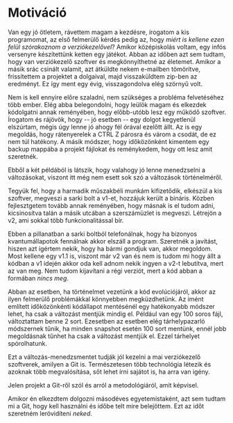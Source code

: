 # Motiváció

Van egy jó ötletem, rávettem magam a kezdésre, írogatom a kis programomat, az első felmerülő kérdés pedig az, hogy *miért is kellene ezen felül szórakoznom a verziókezelővel*?
Amikor középiskolás voltam, egy infós versenyre készítettünk ketten egy játékot.
Abban az időben azt sem tudtam, hogy van verziókezelő szoftver és megkönnyíthetné az életemet.
Amikor a másik srác csinált valamit, azt átküldte nekem e-mailben tömörítve, frissítettem a projektet a dolgaival, majd visszaküldtem zip-ben az eredményt.
Ez így ment egy évig, visszagondolva elég szörnyű volt.

Nem is kell ennyire előre szaladni, nem szükséges a probléma felvetéséhez több ember.
Elég abba belegondolni, hogy leülök magam és elkezdek kódolgatni annak reményében, hogy előbb-utóbb lesz egy működő szoftver.
Írogatom és rájövök, hogy -- jó esetben -- egy dolgot kegyetlenül elszúrtam, mégis úgy lenne jó ahogy fél órával ezelőtt állt.
Az is egy megoldás, hogy rátenyerelek a CTRL Z párosra és várom a csodát, de ez nem túl hatékony.
A másik módszer, hogy időközönként kimentem egy backup mappába a projekt fájlokat és reménykedem, hogy ott lesz amit szeretnék.

Ebből a két példából is látszik, hogy valahogy jó lenne menedzselni a változásokat, viszont itt még nem esett sok szó a változások történelméről.

Tegyük fel, hogy a harmadik műszakbéli munkám kifizetődik, elkészül a kis szoftver, megveszi a sarki bolt a v1-et, hozzájuk került a bináris.
Közben fejlesztgetem tovább annak reményében, hogy másnak is el tudom adni, kicsinosítva talán a másik utcában a szerszámüzlet is megveszi.
Létrejön a v2, ami sokkal több funkcionalitással bír.

Ebben a pillanatban a sarki boltból telefonálnak, hogy ha bizonyos kvantumállapotok fennálnak akkor elszáll a program.
Szeretnék a javítást, hiszen azt ígértem nekik, hogy ha bármi gondjuk van, akkor megoldom.
Most kellene egy v1.1 is, viszont már v2 van és nem is tudom mi hogy állt a kódban a v1 idején akkor oda kell adnom nekik ingyen a v2-t lebutítva, mert az van meg.
Nem tudom kijavítani a régi verziót, mert a kód abban a formában *nincs meg*.

Abban az esetben, ha történelmet vezetünk a kód evolúciójáról, akkor az ilyen felmerülő problémákkal könnyebben megküzdhetünk.
Az imént említett időközönkénti kódállapot mentésénél egy hatékonyabb módszer lehet, ha csak a változást mentjük mindig el.
Például van egy 100 soros fájl, változtattam benne 2 sort.
Ezesetben az esetben elég tárhelypazarló módszernek tűnik, ha minden snapshot esetén 100 sort mentünk, ennél jobb megoldásnak tűnhet ha csak a változást mentjük el.
Ezzel tárhelyet spórolhatunk.

Ezt a változás-menedzsmentet tudják jól kezelni a mai verziókezelő szoftverek, amilyen a Git is.
Természetesen több technológia létezik és azoknak több megvalósítása, sőt lehet írni sajátot is, ha arra van igény.

Jelen projekt a Git-ről szól és arról a metodológiáról, amit képvisel.

Amikor én elkezdtem dolgozni másodéves egyetemistaként, azt sem tudtam mi a Git, hogy kell használni és időbe telt mire belejöttem.
Ezt az időt szeretném lerövidíteni *neked*.
